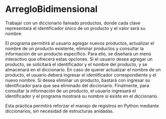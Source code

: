 # ArregloBidimensional

Trabajar con un diccionario llamado productos, donde cada clave representará el identificador único de un producto y el valor será su nombre.

El programa permitirá al usuario agregar nuevos productos, actualizar el nombre de un producto existente, eliminar productos y consultar la información de un
producto específico. Para ello, se diseñará un menú interactivo que ofrecerá estas opciones. Si el usuario desea agregar un producto, se solicitará el
identificador y el nombre del producto, y se almacenará en el diccionario. En caso de querer actualizar el nombre de un producto, el usuario deberá ingresar
el identificador correspondiente y el nuevo nombre. Si desea eliminar un producto, bastará con ingresar su identificador para que sea eliminado del diccionario.
Finalmente, para consultar la información de un producto, el usuario ingresará el identificador y el programa mostrará su nombre si existe en el diccionario.

Esta práctica permitirá reforzar el manejo de registros en Python mediante diccionarios, sin necesidad de estructuras anidadas.
